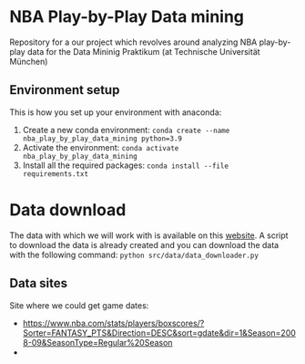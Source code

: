 #  NBA Play-by-Play Data mining
Repository for a our project which revolves around analyzing NBA play-by-play data for the Data Mininig Praktikum (at Technische Universität München)

## Environment setup
This is how you set up your environment with anaconda:
1. Create a new conda environment: `conda create --name nba_play_by_play_data_mining python=3.9`
2. Activate the environment: `conda activate nba_play_by_play_data_mining`
3. Install all the required packages: `conda install --file requirements.txt`

# Data download
The data with which we will work with is available on this [website](https://eightthirtyfour.com/data).
A script to download the data is already created and you can download the data 
with the following command: `python src/data/data_downloader.py`

## Data sites 
Site where we could get game dates:
- https://www.nba.com/stats/players/boxscores/?Sorter=FANTASY_PTS&Direction=DESC&sort=gdate&dir=1&Season=2008-09&SeasonType=Regular%20Season
- 